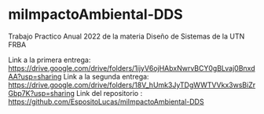 # miImpactoAmbiental-DDS
Trabajo Practico Anual 2022 de la materia Diseño de Sistemas de la UTN FRBA

Link a la primera entrega: https://drive.google.com/drive/folders/1ijyV6ojHAbxNwrvBCY0gBLvaj0BnxdAA?usp=sharing
Link a la segunda entrega: https://drive.google.com/drive/folders/18V_hUmk3JyTDgWWTVVkx3wsBiZrGbp7K?usp=sharing
Link del repositorio : https://github.com/EspositoLucas/miImpactoAmbiental-DDS

